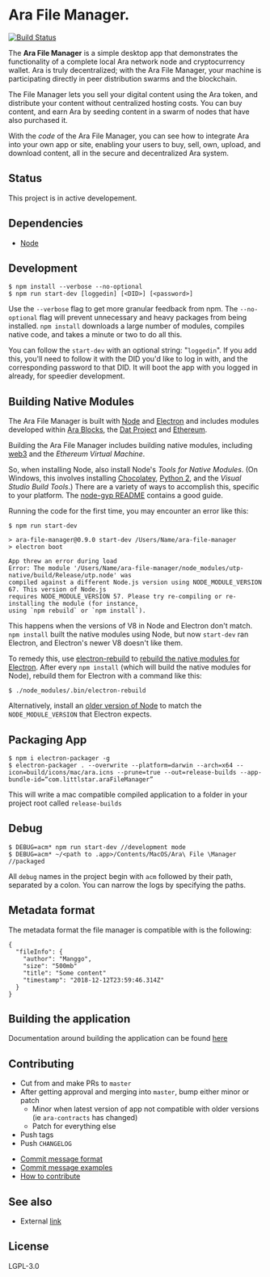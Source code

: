 # Ara File Manager.

[![Build Status](https://travis-ci.com/AraBlocks/ara-file-manager.svg?token=6WjTyCg41y8MBmCzro5x&branch=master)](https://travis-ci.com/AraBlocks/ara-file-manager)

The **Ara File Manager** is a simple desktop app that demonstrates the functionality of a complete local Ara network node and cryptocurrency wallet.
Ara is truly decentralized; with the Ara File Manager, your machine is participating directly in peer distribution swarms and the blockchain.

The File Manager lets you sell your digital content using the Ara token, and distribute your content without centralized hosting costs.
You can buy content, and earn Ara by seeding content in a swarm of nodes that have also purchased it.

With the _code_ of the Ara File Manager, you can see how to integrate Ara into your own app or site,
enabling your users to buy, sell, own, upload, and download content, all in the secure and decentralized Ara system.

## Status

This project is in active developement.

## Dependencies

- [Node](https://nodejs.org/en/download/)

## Development

```shell
$ npm install --verbose --no-optional
$ npm run start-dev [loggedin] [<DID>] [<password>]
```

Use the `--verbose` flag to get more granular feedback from npm.
The `--no-optional` flag will prevent unnecessary and heavy packages from being installed.
`npm install` downloads a large number of modules, compiles native code, and takes a minute or two to do all this.

You can follow the `start-dev` with an optional string: "`loggedin`". If you add this, you'll need to follow it with the DID you'd like to log in with, and the corresponding password to that DID. It will boot the app with you logged in already, for speedier development.

## Building Native Modules

The Ara File Manager is built with
[Node](https://nodejs.org/) and [Electron](https://electronjs.org/)
and includes modules developed within [Ara Blocks](https://github.com/arablocks),
the [Dat Project](https://datproject.org/) and
[Ethereum](https://www.ethereum.org/).

Building the Ara File Manager includes building native modules, including [web3](https://www.npmjs.com/package/web3) and the _Ethereum Virtual Machine_.

So, when installing Node, also install Node's _Tools for Native Modules_.
(On Windows, this involves installing
[Chocolatey](https://chocolatey.org/),
[Python 2](https://www.python.org/download/releases/2.0/), and the
_Visual Studio Build Tools_.)
There are a variety of ways to accomplish this, specific to your platform.
The [node-gyp README](https://github.com/nodejs/node-gyp) contains a good guide.

Running the code for the first time, you may encounter an error like this:

```shell
$ npm run start-dev

> ara-file-manager@0.9.0 start-dev /Users/Name/ara-file-manager
> electron boot

App threw an error during load
Error: The module '/Users/Name/ara-file-manager/node_modules/utp-native/build/Release/utp.node' was
compiled against a different Node.js version using NODE_MODULE_VERSION 67. This version of Node.js
requires NODE_MODULE_VERSION 57. Please try re-compiling or re-installing the module (for instance,
using `npm rebuild` or `npm install`).
```

This happens when the versions of V8 in Node and Electron don't match.
`npm install` built the native modules using Node, but now `start-dev` ran Electron, and Electron's newer V8 doesn't like them.

To remedy this, use [electron-rebuild](https://github.com/electron/electron-rebuild) to [rebuild the native modules for Electron](https://electronjs.org/docs/tutorial/using-native-node-modules#installing-modules-and-rebuilding-for-electron).
After every `npm install` (which will build the native modules for Node), rebuild them for Electron with a command like this:

```shell
$ ./node_modules/.bin/electron-rebuild
```

Alternatively, install an [older version of Node](https://nodejs.org/en/download/releases/) to match the `NODE_MODULE_VERSION` that Electron expects.

## Packaging App

```shell
$ npm i electron-packager -g
$ electron-packager . --overwrite --platform=darwin --arch=x64 --icon=build/icons/mac/ara.icns --prune=true --out=release-builds --app-bundle-id=“com.littlstar.araFileManager”
```

This will write a mac compatible compiled application to a folder in your project root called `release-builds`

## Debug

```shell
$ DEBUG=acm* npm run start-dev //development mode
$ DEBUG=acm* ~/<path to .app>/Contents/MacOS/Ara\ File \Manager //packaged
```

All `debug` names in the project begin with `acm` followed by their path, separated by a colon. You can narrow the logs by specifying the paths.

## Metadata format

The metadata format the file manager is compatible with is the following:

```shell
{
  "fileInfo": {
    "author": "Manggo",
    "size": "500mb"
    "title": "Some content"
    "timestamp": "2018-12-12T23:59:46.314Z"
  }
}
```

## Building the application

Documentation around building the application can be found [here](https://github.com/littlstar/ara-file-manager/blob/master/.github/BUILD.md)

## Contributing

* Cut from and make PRs to `master`
* After getting approval and merging into `master`, bump either minor or patch
  - Minor when latest version of app not compatible with older versions (ie `ara-contracts` has changed)
  - Patch for everything else
* Push tags
* Push `CHANGELOG`

- [Commit message format](https://github.com/littlstar/ara-file-manager/blob/master/.github/COMMIT_FORMAT.md)
- [Commit message examples](https://github.com/littlstar/ara-file-manager/blob/master/.github/COMMIT_FORMAT_EXAMPLES.md)
- [How to contribute](https://github.com/littlstar/ara-file-manager/blob/master/.github/CONTRIBUTING.md)

## See also

- External [link](https://goo.gl/67cqTC)

## License

LGPL-3.0
